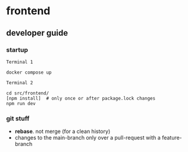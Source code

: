 # frontend

## developer guide

### startup

`Terminal 1`

```shell
docker compose up
```

`Terminal 2`

```shell
cd src/frontend/
[npm install]  # only once or after package.lock changes
npm run dev
```

### git stuff

- **rebase**. not merge (for a clean history)
- changes to the main-branch only over a pull-request with a feature-branch
